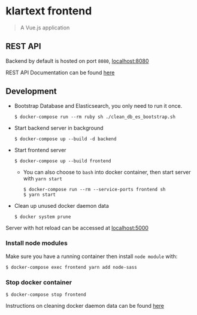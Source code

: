 # klartext frontend
> A Vue.js application

## REST API

Backend by default is hosted on port `8080`, [localhost:8080](http://localhost:8080)

REST API Documentation can be found [here](https://github.com/chuan-su/klartext/blob/master/backend/API.md)

## Development

  * Bootstrap Database and Elasticsearch, you only need to run it once.
    
        $ docker-compose run --rm ruby sh ./clean_db_es_bootstrap.sh
  
  * Start backend server in background

        $ docker-compose up --build -d backend

  * Start frontend server

        $ docker-compose up --build frontend

    * You can also choose to `bash` into docker container, then start server with `yarn start`
    
          $ docker-compose run --rm --service-ports frontend sh
          $ yarn start
          
  * Clean up unused docker daemon data
      
        $ docker system prune

Server with hot reload can be accessed at [localhost:5000](http://localhost:5000)

### Install node modules
Make sure you have a running container then install `node module` with:

    $ docker-compose exec frontend yarn add node-sass

### Stop docker container

    $ docker-compose stop frontend
    
Instructions on cleaning docker daemon data can be found [here](https://github.com/chuan-su/klartext/blob/master/README.md#clean-up-docker-daemon-data)
